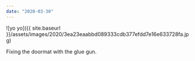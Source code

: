 ```yaml
---
date: "2020-03-30"
---
```


![yo yo]({{ site.baseurl }}/assets/images/2020/3ea23eaabbd089333cdb377efdd7e16e633728fa.jpg)

Fixing the doormat with the glue gun.
